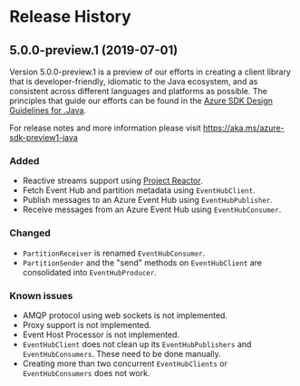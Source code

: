 # Release History

## 5.0.0-preview.1 (2019-07-01)
Version 5.0.0-preview.1 is a preview of our efforts in creating a client library that is developer-friendly, idiomatic
to the Java ecosystem, and as consistent across different languages and platforms as possible. The principles that guide
our efforts can be found in the [Azure SDK Design Guidelines for
.Java](https://azuresdkspecs.z5.web.core.windows.net/JavaSpec.html).

For release notes and more information please visit https://aka.ms/azure-sdk-preview1-java

### Added

- Reactive streams support using [Project Reactor](https://projectreactor.io/).
- Fetch Event Hub and partition metadata using `EventHubClient`.
- Publish messages to an Azure Event Hub using `EventHubPublisher`.
- Receive messages from an Azure Event Hub using `EventHubConsumer`.

### Changed

- `PartitionReceiver` is renamed `EventHubConsumer`.
- `PartitionSender` and the "send" methods on `EventHubClient` are consolidated into `EventHubProducer`.

### Known issues

- AMQP protocol using web sockets is not implemented.
- Proxy support is not implemented.
- Event Host Processor is not implemented.
- `EventHubClient` does not clean up its `EventHubPublishers` and `EventHubConsumers`. These need to be done manually.
- Creating more than two concurrent `EventHubClients` or `EventHubConsumers` does not work.